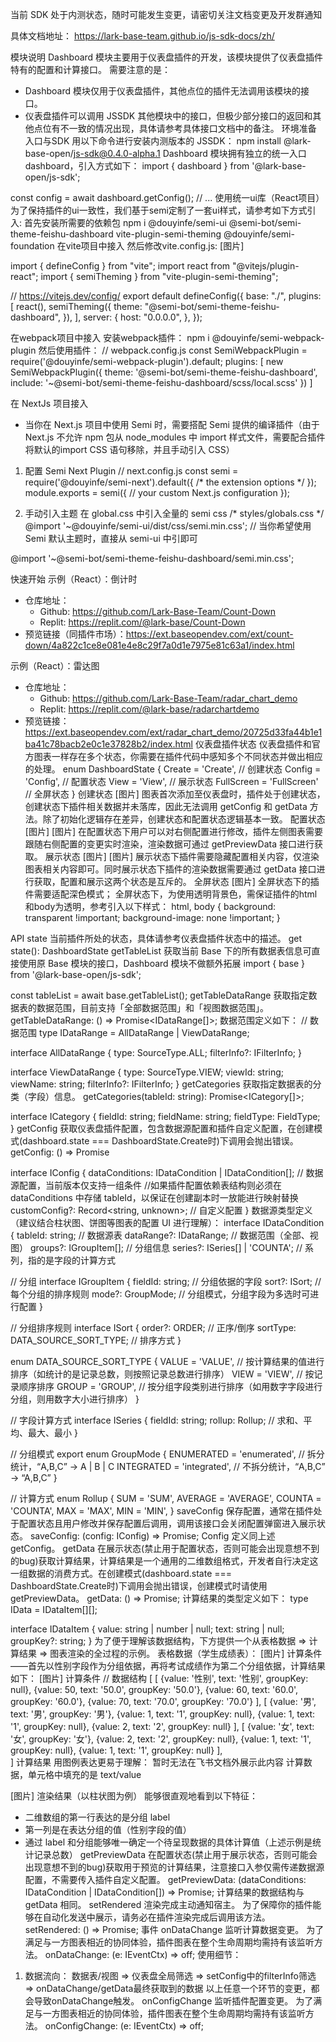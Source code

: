 当前 SDK 处于内测状态，随时可能发生变更，请密切关注文档变更及开发群通知

具体文档地址：
https://lark-base-team.github.io/js-sdk-docs/zh/

模块说明
Dashboard 模块主要用于仪表盘插件的开发，该模块提供了仪表盘插件特有的配置和计算接口。
需要注意的是：
- Dashboard 模块仅用于仪表盘插件，其他点位的插件无法调用该模块的接口。
- 仪表盘插件可以调用 JSSDK 其他模块中的接口，但极少部分接口的返回和其他点位有不一致的情况出现，具体请参考具体接口文档中的备注。
环境准备
入口与SDK
用以下命令进行安装内测版本的 JSSDK：
npm install @lark-base-open/js-sdk@0.4.0-alpha.1
Dashboard 模块拥有独立的统一入口 dashboard，引入方式如下：
import { dashboard } from '@lark-base-open/js-sdk';

const config = await dashboard.getConfig();
// ...
使用统一ui库（React项目）
为了保持插件的ui一致性，我们基于semi定制了一套ui样式，请参考如下方式引入:
首先安装所需要的依赖包
npm i @douyinfe/semi-ui @semi-bot/semi-theme-feishu-dashboard vite-plugin-semi-theming @douyinfe/semi-foundation
在vite项目中接入
然后修改vite.config.js:
[图片]

import { defineConfig } from "vite";
import react from "@vitejs/plugin-react";
import { semiTheming } from "vite-plugin-semi-theming";

// https://vitejs.dev/config/
export default defineConfig({
    base: "./",
    plugins: [
        react(),
        semiTheming({
            theme: "@semi-bot/semi-theme-feishu-dashboard",
        }),
    ],
    server: {
        host: "0.0.0.0",
    },
});


在webpack项目中接入
安装webpack插件：
npm i @douyinfe/semi-webpack-plugin
然后使用插件：
// webpack.config.js
const SemiWebpackPlugin = require('@douyinfe/semi-webpack-plugin').default;
plugins: [
  new SemiWebpackPlugin({
    theme: '@semi-bot/semi-theme-feishu-dashboard',
    include: '~@semi-bot/semi-theme-feishu-dashboard/scss/local.scss'
  })
]


在 NextJs 项目接入
- 当你在 Next.js 项目中使用 Semi 时，需要搭配 Semi 提供的编译插件（由于 Next.js 不允许 npm 包从 node_modules 中 import 样式文件，需要配合插件将默认的import CSS 语句移除，并且手动引入 CSS）
1. 配置 Semi Next Plugin
// next.config.js
const semi = require('@douyinfe/semi-next').default({
    /* the extension options */
});
module.exports = semi({
// your custom Next.js configuration
});

2. 手动引入主题 在 global.css 中引入全量的 semi css
/* styles/globals.css */
@import '~@douyinfe/semi-ui/dist/css/semi.min.css'; // 当你希望使用 Semi 默认主题时，直接从 semi-ui 中引即可

@import '~@semi-bot/semi-theme-feishu-dashboard/semi.min.css'; 

快速开始
示例（React）：倒计时
- 仓库地址：
  - Github: https://github.com/Lark-Base-Team/Count-Down
  - Replit: https://replit.com/@lark-base/Count-Down
- 预览链接（同插件市场）：https://ext.baseopendev.com/ext/count-down/4a822c1ce8e081e4e8c29f7a0d1e7975e81c63a1/index.html

示例（React）：雷达图
- 仓库地址：
  - Github: https://github.com/Lark-Base-Team/radar_chart_demo
  - Replit: https://replit.com/@lark-base/radarchartdemo
- 预览链接：https://ext.baseopendev.com/ext/radar_chart_demo/20725d33fa44b1e1ba41c78bacb2e0c1e37828b2/index.html
仪表盘插件状态
仪表盘插件和官方图表一样存在多个状态，你需要在插件代码中感知多个不同状态并做出相应的处理。
enum DashboardState {
    Create = 'Create', // 创建状态
    Config = 'Config', // 配置状态
    View = 'View', // 展示状态
    FullScreen = 'FullScreen' // 全屏状态
}
创建状态
[图片]
图表首次添加至仪表盘时，插件处于创建状态，创建状态下插件相关数据并未落库，因此无法调用 getConfig 和 getData 方法。除了初始化逻辑存在差异，创建状态和配置状态逻辑基本一致。
配置状态
[图片]
[图片]
在配置状态下用户可以对右侧配置进行修改，插件左侧图表需要跟随右侧配置的变更实时渲染，渲染数据可通过 getPreviewData 接口进行获取。
展示状态
[图片]
[图片]
展示状态下插件需要隐藏配置相关内容，仅渲染图表相关内容即可。同时展示状态下插件的渲染数据需要通过 getData 接口进行获取，配置和展示这两个状态是互斥的。
全屏状态
[图片]
全屏状态下的插件需要适配深色模式；
全屏状态下，为使用透明背景色，需保证插件的html和body为透明，参考引入以下样式：
html,
body {
    background: transparent !important;
    background-image: none !important;
}

API
state
当前插件所处的状态，具体请参考仪表盘插件状态中的描述。
get state(): DashboardState
getTableList
获取当前 Base 下的所有数据表信息可直接使用原 Base 模块的接口，Dashboard 模块不做额外拓展
import { base } from '@lark-base-open/js-sdk';

const tableList = await base.getTableList();
getTableDataRange
获取指定数据表的数据范围，目前支持「全部数据范围」和「视图数据范围」。
getTableDataRange: () => Promise<IDataRange[]>;
数据范围定义如下：
// 数据范围
type IDataRange = AllDataRange | ViewDataRange;

interface AllDataRange {
  type: SourceType.ALL;
  filterInfo?: IFilterInfo;
}

interface ViewDataRange {
  type: SourceType.VIEW;
  viewId: string;
  viewName: string;
  filterInfo?: IFilterInfo;
}
getCategories
获取指定数据表的分类（字段）信息。
getCategories(tableId: string): Promise<ICategory[]>;

interface ICategory {
  fieldId: string;
  fieldName: string;
  fieldType: FieldType;
}
getConfig
获取仪表盘插件配置，包含数据源配置和插件自定义配置，在创建模式(dashboard.state === DashboardState.Create时)下调用会抛出错误。
getConfig: () => Promise<IConfig>

interface IConfig {
  dataConditions: IDataCondition | IDataCondition[]; // 数据源配置，当前版本仅支持一组条件
  //如果插件配置依赖表结构则必须在 dataConditions 中存储 tableId，以保证在创建副本时一放能进行映射替换
  customConfig?: Record<string, unknown>; // 自定义配置
}
数据源类型定义（建议结合柱状图、饼图等图表的配置 UI 进行理解）：
interface IDataCondition {
  tableId: string; // 数据源表
  dataRange?: IDataRange; // 数据范围（全部、视图）
  groups?: IGroupItem[]; // 分组信息
  series?: ISeries[] | 'COUNTA'; // 系列，指的是字段的计算方式

// 分组
interface IGroupItem {
  fieldId: string; // 分组依据的字段
  sort?: ISort; // 每个分组的排序规则
  mode?: GroupMode; // 分组模式，分组字段为多选时可进行配置
}

// 分组排序规则
interface ISort {
  order?: ORDER; // 正序/倒序
  sortType: DATA_SOURCE_SORT_TYPE; // 排序方式
}

enum DATA_SOURCE_SORT_TYPE {
  VALUE = 'VALUE', // 按计算结果的值进行排序（如统计的是记录总数，则按照记录总数进行排序）
  VIEW = 'VIEW', // 按记录顺序排序
  GROUP = 'GROUP', // 按分组字段类别进行排序（如用数字字段进行分组，则用数字大小进行排序）
}

// 字段计算方式
interface ISeries {
  fieldId: string;
  rollup: Rollup; // 求和、平均、最大、最小
}

// 分组模式
export enum GroupMode {
  ENUMERATED = 'enumerated', // 拆分统计，“A,B,C” -> A | B | C
  INTEGRATED = 'integrated', // 不拆分统计，“A,B,C” -> “A,B,C”
}

// 计算方式
enum Rollup {
  SUM = 'SUM',
  AVERAGE = 'AVERAGE',
  COUNTA = 'COUNTA',
  MAX = 'MAX',
  MIN = 'MIN',
}
saveConfig
保存配置，通常在插件处于配置状态且用户修改并保存配置后调用，调用该接口会关闭配置弹窗进入展示状态。
saveConfig: (config: IConfig) => Promise<boolean>;
Config 定义同上述 getConfig。
getData
在展示状态(禁止用于配置状态，否则可能会出现意想不到的bug)获取计算结果，计算结果是一个通用的二维数组格式，开发者自行决定这一组数据的消费方式。在创建模式(dashboard.state === DashboardState.Create时)下调用会抛出错误，创建模式时请使用getPreviewData。
getData: () => Promise<IData>;
计算结果的类型定义如下：
type IData = IDataItem[][];

interface IDataItem {
  value: string | number | null;
  text: string | null;
  groupKey?: string;
}
为了便于理解该数据结构，下方提供一个从表格数据 => 计算结果 => 图表渲染的全过程的示例。
表格数据（学生成绩表）：
[图片]
计算条件——首先以性别字段作为分组依据，再将考试成绩作为第二个分组依据，计算结果如下：
[图片]
计算条件
// 数据结构
[
    [
        {value: '性别', text: '性别', groupKey: null},
        {value: 50, text: '50.0', groupKey: '50.0'},
        {value: 60, text: '60.0', groupKey: '60.0'},
        {value: 70, text: '70.0', groupKey: '70.0'}
    ],
    [
        {value: '男', text: '男', groupKey: '男'},
        {value: 1, text: '1', groupKey: null},
        {value: 1, text: '1', groupKey: null},
        {value: 2, text: '2', groupKey: null}
    ],
    [
        {value: '女', text: '女', groupKey: '女'},
        {value: 2, text: '2', groupKey: null},
        {value: 1, text: '1', groupKey: null},
        {value: 1, text: '1', groupKey: null}
    ],    
]
计算结果
用图例表达更易于理解：
暂时无法在飞书文档外展示此内容
计算数据，单元格中填充的是 text/value

[图片]
渲染结果（以柱状图为例）
能够很直观地看到以下特征：
- 二维数组的第一行表达的是分组 label
- 第一列是在表达分组的值（性别字段的值）
- 通过 label 和分组能够唯一确定一个待呈现数据的具体计算值（上述示例是统计记录总数）
getPreviewData
在配置状态(禁止用于展示状态，否则可能会出现意想不到的bug)获取用于预览的计算结果，注意接口入参仅需传递数据源配置，不需要传入插件自定义配置。
getPreviewData: (dataConditions: IDataCondition | IDataCondition[]) => Promise<IData>;
计算结果的数据结构与 getData 相同。
setRendered
渲染完成主动通知宿主。
为了保障你的插件能够在自动化发送中展示，请务必在插件渲染完成后调用该方法。
setRendered: () => Promise<boolean>;
事件
onDataChange
监听计算数据变更。
为了满足与一方图表相近的协同体验，插件图表在整个生命周期均需持有该监听方法。
onDataChange: (e: IEventCtx<IData>) => off;
使用细节：
1. 数据流向：
数据表/视图 => 仪表盘全局筛选 => setConfig中的filterInfo筛选 => onDataChange/getData最终获取到的数据
以上任意一个环节的变更，都会导致onDataChange触发。
onConfigChange
监听插件配置变更。
为了满足与一方图表相近的协同体验，插件图表在整个生命周期均需持有该监听方法。
onConfigChange: (e: IEventCtx<IConfig>) => off;
